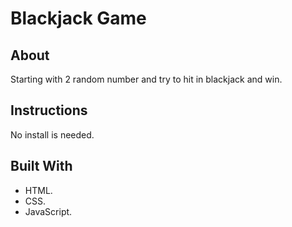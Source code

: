 # Blackjack Game

## About

Starting with 2 random number and try to hit in blackjack and win.

## Instructions

No install is needed.

## Built With

-   HTML.
-   CSS.
-   JavaScript.
